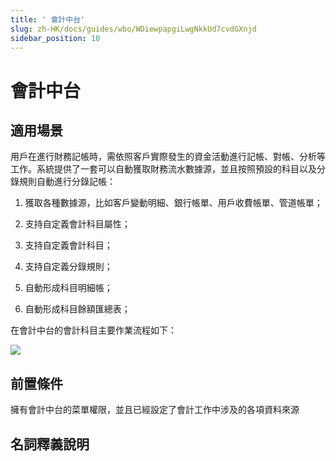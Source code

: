```yaml
---
title: ' 會計中台'
slug: zh-HK/docs/guides/wbo/WDiewpapgiLwgNkkUd7cvdGXnjd
sidebar_position: 10
---
```



#  會計中台

## 適用場景

用戶在進行財務記帳時，需依照客戶實際發生的資金活動進行記帳、對帳、分析等工作。系統提供了一套可以自動獲取財務流水數據源，並且按照預設的科目以及分錄規則自動進行分錄記帳：

1. 獲取各種數據源，比如客戶變動明細、銀行帳單、用戶收費帳單、管道帳單； 

2. 支持自定義會計科目屬性； 

3. 支持自定義會計科目； 

4. 支持自定義分錄規則； 

5. 自動形成科目明細帳； 

6. 自動形成科目餘額匯總表；

在會計中台的會計科目主要作業流程如下：

<img src="/assets/CEmSb6zcFoxD0kx9FTEck7bnnmh.jpeg"/>

## 前置條件

擁有會計中台的菜單權限，並且已經設定了會計工作中涉及的各項資料來源

## 名詞釋義說明

